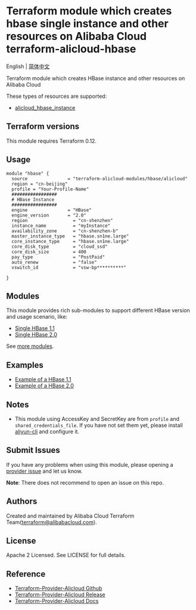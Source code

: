 Terraform module which creates hbase single instance and other resources on Alibaba Cloud
terraform-alicloud-hbase
==================================================================================

English | [简体中文](https://github.com/terraform-alicloud-modules/terraform-alicloud-hbase/blob/master/README-CN.md)

Terraform module which creates HBase instance and other resources on Alibaba Cloud

These types of resources are supported:

* [alicloud_hbase_instance](https://registry.terraform.io/providers/aliyun/alicloud/latest/docs/data-sources/hbase_instances)

## Terraform versions

This module requires Terraform 0.12.

Usage
-----

```hcl
module "hbase" {
  source               = "terraform-alicloud-modules/hbase/alicloud"
  region = "cn-beijing"
  profile = "Your-Profile-Name"
  #################
  # HBase Instance
  #################
  engine               = "HBase"
  engine_version       = "2.0"
  region                 = "cn-shenzhen"
  instance_name          = "myInstance"
  availability_zone      = "cn-shenzhen-b"
  master_instance_type   = "hbase.sn1ne.large"
  core_instance_type     = "hbase.sn1ne.large"
  core_disk_type         = "cloud_ssd"
  core_disk_size         = 400
  pay_type               = "PostPaid"
  auto_renew             = "false"
  vswitch_id             = "vsw-bp**********"

}
```
## Modules

This module provides rich sub-modules to support different HBase version and usage scenario, like:

* [Single HBase 1.1](https://github.com/terraform-alicloud-modules/terraform-alicloud-hbase/tree/master/modules/hbase-1.1)
* [Single HBase 2.0](https://github.com/terraform-alicloud-modules/terraform-alicloud-hbase/tree/master/modules/hbase-2.0)

See [more modules](https://github.com/terraform-alicloud-modules/terraform-alicloud-hbase/tree/master/modules).

## Examples

* [Example of a HBase 1.1](https://github.com/terraform-alicloud-modules/terraform-alicloud-hbase/tree/master/examples/hbase-1.1)
* [Example of a HBase 2.0](https://github.com/terraform-alicloud-modules/terraform-alicloud-hbase/tree/master/examples/hbase-2.0)

## Notes

* This module using AccessKey and SecretKey are from `profile` and `shared_credentials_file`.
If you have not set them yet, please install [aliyun-cli](https://github.com/aliyun/aliyun-cli#installation) and configure it.

## Submit Issues
If you have any problems when using this module, please opening a [provider issue](https://github.com/aliyun/terraform-provider-alicloud/issues) and let us know.

**Note**: There does not recommend to open an issue on this repo.

Authors
---------
Created and maintained by Alibaba Cloud Terraform Team(terraform@alibabacloud.com).

License
----
Apache 2 Licensed. See LICENSE for full details.

Reference
---------
* [Terraform-Provider-Alicloud Github](https://github.com/terraform-providers/terraform-provider-alicloud)
* [Terraform-Provider-Alicloud Release](https://releases.hashicorp.com/terraform-provider-alicloud/)
* [Terraform-Provider-Alicloud Docs](https://www.terraform.io/docs/providers/alicloud/index.html)